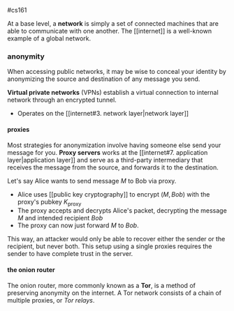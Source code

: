 #cs161 

At a base level, a **network** is simply a set of connected machines that are able to communicate with one another. The [[internet]] is a well-known example of a global network.

### anonymity
When accessing public networks, it may be wise to conceal your identity by anonymizing the source and destination of any message you send. 

**Virtual private networks** (VPNs) establish a virtual connection to internal network through an encrypted tunnel. 
- Operates on the [[internet#3. network layer|network layer]]
#### proxies
Most strategies for anonymization involve having someone else send your message for you. **Proxy servers** works at the [[internet#7. application layer|application layer]] and serve as a third-party intermediary that receives the message from the source, and forwards it to the destination.

Let's say Alice wants to send message $M$ to Bob via proxy.
- Alice uses [[public key cryptography]]  to encrypt $(M, Bob)$ with the proxy's pubkey $K_{\text{proxy}}$
- The proxy accepts and decrypts Alice's packet, decrypting the message $M$ and intended recipient $Bob$
- The proxy can now just forward $M$ to $Bob$.

This way, an attacker would only be able to recover either the sender or the recipient, but never both. This setup using a single proxies requires the sender to have complete trust in the server.
#### the onion router
The onion router, more commonly known as a **Tor**, is a method of preserving anonymity on the internet. A Tor network consists of a chain of multiple proxies, or *Tor relays*. 
